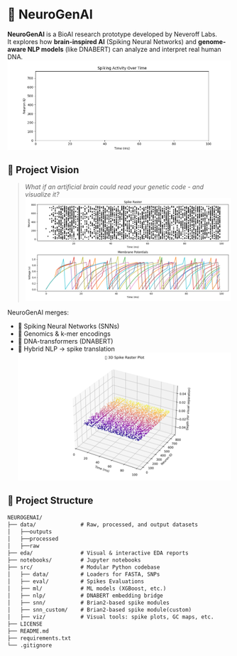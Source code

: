 # 🧬 NeuroGenAI

**NeuroGenAI** is a BioAI research prototype developed by Neveroff Labs.  
It explores how **brain-inspired AI** (Spiking Neural Networks) and **genome-aware NLP models** (like DNABERT) can analyze and interpret real human DNA.
![Demo](data/outputs/5.%20Final/visual_spikes.gif)

## 🚀 Project Vision
> _What if an artificial brain could read your genetic code - and visualize it?_
![Demo](data/outputs/5.%20Final/snn_spike_plot.png)

NeuroGenAI merges:
- 🧠 Spiking Neural Networks (SNNs)
- 🧬 Genomics & k-mer encodings
- 🤖 DNA-transformers (DNABERT)
- 🧠 Hybrid NLP → spike translation
![Demo](data/outputs/5.%20Final/snn_spike_plot_3d.png)

## 📂 Project Structure
```plaintext
NEUROGENAI/
├── data/              # Raw, processed, and output datasets
│   ├──outputs
│   ├──processed
│   ├──raw
├── eda/               # Visual & interactive EDA reports
├── notebooks/         # Jupyter notebooks
├── src/               # Modular Python codebase
│   ├── data/          # Loaders for FASTA, SNPs
│   ├── eval/          # Spikes Evaluations
│   ├── ml/            # ML models (XGBoost, etc.)
│   ├── nlp/           # DNABERT embedding bridge
│   ├── snn/           # Brian2-based spike modules
│   ├── snn_custom/    # Brian2-based spike module(custom)
│   ├── viz/           # Visual tools: spike plots, GC maps, etc.
├── LICENSE
├── README.md
├── requirements.txt
└── .gitignore